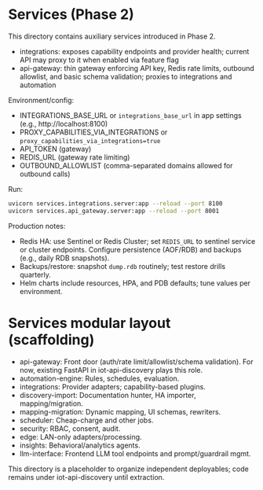 Services (Phase 2)
==================

This directory contains auxiliary services introduced in Phase 2.

- integrations: exposes capability endpoints and provider health; current API may proxy to it when enabled via feature flag
- api-gateway: thin gateway enforcing API key, Redis rate limits, outbound allowlist, and basic schema validation; proxies to integrations and automation

Environment/config:
- INTEGRATIONS_BASE_URL or `integrations_base_url` in app settings (e.g., http://localhost:8100)
- PROXY_CAPABILITIES_VIA_INTEGRATIONS or `proxy_capabilities_via_integrations=true`
- API_TOKEN (gateway)
- REDIS_URL (gateway rate limiting)
- OUTBOUND_ALLOWLIST (comma-separated domains allowed for outbound calls)

Run:
```bash
uvicorn services.integrations.server:app --reload --port 8100
uvicorn services.api_gateway.server:app --reload --port 8001
```

Production notes:
- Redis HA: use Sentinel or Redis Cluster; set `REDIS_URL` to sentinel service or cluster endpoints. Configure persistence (AOF/RDB) and backups (e.g., daily RDB snapshots).
- Backups/restore: snapshot `dump.rdb` routinely; test restore drills quarterly.
- Helm charts include resources, HPA, and PDB defaults; tune values per environment.

# Services modular layout (scaffolding)

- api-gateway: Front door (auth/rate limit/allowlist/schema validation). For now, existing FastAPI in iot-api-discovery plays this role.
- automation-engine: Rules, schedules, evaluation.
- integrations: Provider adapters; capability-based plugins.
- discovery-import: Documentation hunter, HA importer, mapping/migration.
- mapping-migration: Dynamic mapping, UI schemas, rewriters.
- scheduler: Cheap-charge and other jobs.
- security: RBAC, consent, audit.
- edge: LAN-only adapters/processing.
- insights: Behavioral/analytics agents.
- llm-interface: Frontend LLM tool endpoints and prompt/guardrail mgmt.

This directory is a placeholder to organize independent deployables; code remains under iot-api-discovery until extraction.
